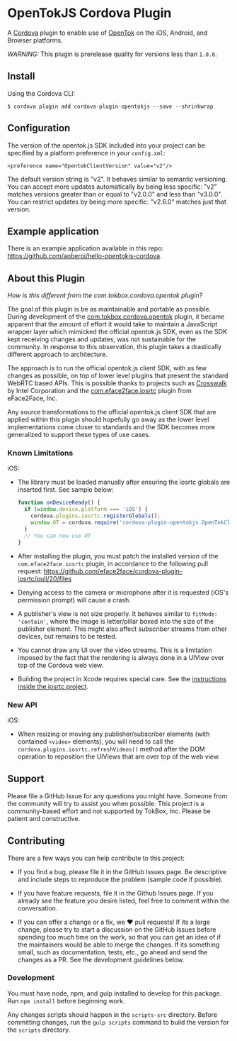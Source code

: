 # OpenTokJS Cordova Plugin

A [Cordova](https://cordova.apache.org/) plugin to enable use of
[OpenTok](https://tokbox.com/platform) on the iOS, Android, and Browser platforms.

*WARNING:* This plugin is prerelease quality for versions less than `1.0.0`.

## Install

Using the Cordova CLI:

`$ cordova plugin add cordova-plugin-opentokjs --save --shrinkwrap`

## Configuration

The version of the opentok.js SDK included into your project can be specified by a platform
preference in your `config.xml`:

```
<preference name="OpentokClientVersion" value="v2"/>
```

The default version string is "v2". It behaves similar to semantic versioning. You can accept more
updates automatically by being less specific: "v2" matches versions greater than or equal to
"v2.0.0" and less than "v3.0.0". You can restrict updates by being more specific: "v2.6.0" matches
just that version.

## Example application

There is an example application available in this repo:
<https://github.com/aoberoi/hello-opentokjs-cordova>.

## About this Plugin

*How is this different from the com.tokbox.cordova.opentok plugin?*

The goal of this plugin is be as maintainable and portable as possible. During development of the
[com.tokbox.cordova.opentok](http://plugins.cordova.io/#/package/com.tokbox.cordova.opentok) plugin,
it became apparent that the amount of effort it would take to maintain a JavaScript wrapper layer
which mimicked the official opentok.js SDK, even as the SDK kept receiving changes and updates, was
not sustainable for the community. In response to this observation, this plugin takes a drastically
different approach to architecture.

The approach is to run the official opentok.js client SDK, with as few changes as possible, on top
of lower level plugins that present the standard WebRTC based APIs. This is possible thanks to
projects such as [Crosswalk](https://crosswalk-project.org/) by Intel Corporation and the
[com.eface2face.iosrtc](http://plugins.cordova.io/#/package/com.eface2face.iosrtc) plugin from
eFace2Face, Inc.

Any source transformations to the official opentok.js client SDK that are applied within this plugin
should hopefully go away as the lower level implementations come closer to standards and the SDK
becomes more generalized to support these types of use cases.

### Known Limitations

iOS:

*  The library must be loaded manually after ensuring the iosrtc globals are inserted first. See
   sample below:

   ```javascript
   function onDeviceReady() {
     if (window.device.platform === 'iOS') {
       cordova.plugins.iosrtc.registerGlobals();
       window.OT = cordova.require('cordova-plugin-opentokjs.OpenTokClient');
     }
     // You can now use OT
   }
   ```

*  After installing the plugin, you must patch the installed version of the `com.eface2face.iosrtc`
   plugin, in accordance to the following pull request:
   <https://github.com/eface2face/cordova-plugin-iosrtc/pull/20/files>

*  Denying access to the camera or microphone after it is requested (iOS's permission prompt) will
   cause a crash.

*  A publisher's view is not size properly. It behaves similar to `fitMode: 'contain'`, where the
   image is letter/pillar boxed into the size of the publisher element. This might also affect
   subscriber streams from other devices, but remains to be tested.

*  You cannot draw any UI over the video streams. This is a limitation imposed by the fact that the
   rendering is always done in a UIView over top of the Cordova web view.

*  Building the project in Xcode requires special care. See the
   [instructions inside the iosrtc project](https://github.com/eface2face/cordova-plugin-iosrtc/blob/master/docs/Building.md).

### New API

iOS:

*  When resizing or moving any publisher/subscriber elements (with contained `<video>` elements),
   you will need to call the `cordova.plugins.iosrtc.refreshVideos()` method after the DOM operation
   to reposition the UIViews that are over top of the web view.

## Support

Please file a GitHub Issue for any questions you might have. Someone from the community will try
to assist you when possible. This project is a community-based effort and not supported by
TokBox, Inc. Please be patient and constructive.

## Contributing

There are a few ways you can help contribute to this project:

*  If you find a bug, please file it in the GitHub Issues page. Be descriptive and include steps to
   reproduce the problem (sample code if possible).

*  If you have feature requests, file it in the Github Issues page. If you already see the feature
   you desire listed, feel free to comment within the conversation.

*  If you can offer a change or a fix, we :heart: pull requests! If its a large change, please try
   to start a discussion on the GitHub Issues before spending too much time on the work, so that you
   can get an idea of if the maintainers would be able to merge the changes. If its something small,
   such as documentation, tests, etc., go ahead and send the changes as a PR. See the development
   guidelines below.

### Development

You must have node, npm, and gulp installed to develop for this package. Run `npm install` before
beginning work.

Any changes scripts should happen in the `scripts-src` directory. Before committing changes, run the
`gulp scripts` command to build the version for the `scripts` directory.
